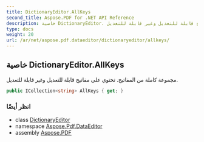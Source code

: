 ```yaml
---
title: DictionaryEditor.AllKeys
second_title: Aspose.PDF for .NET API Reference
description: خاصية DictionaryEditor. مجموعة كاملة من المفاتيح. تحتوي على مفاتيح قابلة للتعديل وغير قابلة للتعديل
type: docs
weight: 20
url: /ar/net/aspose.pdf.dataeditor/dictionaryeditor/allkeys/
---
```

## خاصية DictionaryEditor.AllKeys

مجموعة كاملة من المفاتيح. تحتوي على مفاتيح قابلة للتعديل وغير قابلة للتعديل.

```csharp
public ICollection<string> AllKeys { get; }
```

### انظر أيضًا

* class [DictionaryEditor](../)
* namespace [Aspose.Pdf.DataEditor](../../../aspose.pdf.dataeditor/)
* assembly [Aspose.PDF](../../../)